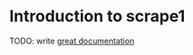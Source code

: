 # Introduction to scrape1

TODO: write [great documentation](http://jacobian.org/writing/what-to-write/)
